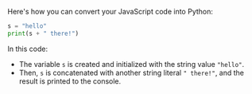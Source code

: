 Here's how you can convert your JavaScript code into Python:

```python
s = "hello"
print(s + " there!")
```

In this code:
- The variable `s` is created and initialized with the string value `"hello"`.
- Then, `s` is concatenated with another string literal `" there!"`, and the result is printed to the console.
